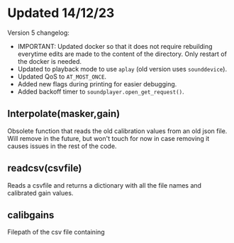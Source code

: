 # Updated 14/12/23
Version 5 changelog:<br>
- IMPORTANT: Updated docker so that it does not require rebuilding everytime edits are made to the content of the directory. Only restart of the docker is needed.<br>
- Updated to playback mode to use <code>aplay</code> (old version uses <code>sounddevice</code>).<br>
- Updated QoS to <code>AT_MOST_ONCE</code>.<br>
- Added new flags during printing for easier debugging.<br>
- Added backoff timer to <code>soundplayer.open_get_request()</code>.<br>

## Interpolate(masker,gain)
Obsolete function that reads the old calibration values from an old json file. Will remove in the future, but won't touch for now in case removing it causes issues in the rest of the code.

## readcsv(csvfile)
Reads a csvfile and returns a dictionary with all the file names and calibrated gain values.

## calibgains
Filepath of the csv file containing 
